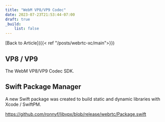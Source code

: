 ```yaml
---
title: "WebM VP8/VP9 Codec"
date: 2023-07-23T21:53:44-07:00
draft: true
_build:
    list: false
---
```


[Back to Article]({{< ref "/posts/webrtc-xc/main">}})

## VP8 / VP9

The WebM VP8/VP9 Codec SDK.

## Swift Package Manager

A new Swift package was created to build static and dynamic libraries with Xcode / SwiftPM.

https://github.com/ronnyf/libvpx/blob/release/webrtc/Package.swift
